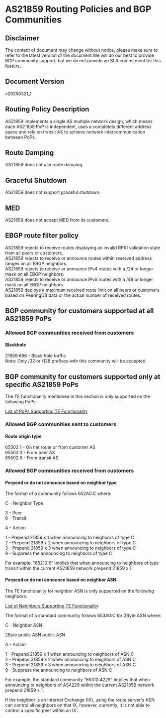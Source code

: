 # AS21859 Routing Policies and BGP Communities

## Disclaimer

The content of document may change without notice, please make sure to refer to the latest version of the document.We will do our best to provide BGP community support, but we do not provide an SLA commitment for this feature.

## Document Version

v20250321_1

## Routing Policy Description

AS21859 implements a single AS multiple network design, which means each AS21859 PoP is independent, uses a completely different address space and rely on transit AS to achieve network intercommunication between PoPs.

## Route Damping

AS21859 does not use route damping.

## Graceful Shutdown

AS21859 does not support graceful shutdown.

## MED

AS21859 does not accept MED from its customers.


## EBGP route filter policy

AS21859 rejects to receive routes displaying an invalid RPKI validation state from all peers or customers.  
AS21859 rejects to receive or announce routes within reserved address ranges on all EBGP neighbors.  
AS21859 rejects to receive or announce IPv4 routes with a /24 or longer mask on all EBGP neighbors.  
AS21859 rejects to receive or announce IPv6 routes with a /48 or longer mask on all EBGP neighbors.  
AS21859 deploys a maximum received route limit on all peers or customers based on PeeringDB data or the actual number of received routes.


## BGP community for customers supported at all AS21859 PoPs

### Allowed BGP communities received from customers

#### Blackhole

21859:666 - Black hole traffic  
Note: Only /32 or /128 prefixes with this community will be accepted.

## BGP community for customers supported only at specific AS21859 PoPs

The TE functionality mentioned in this section is only supported on the following PoPs:

[List of PoPs Supporting TE Functionality](./list_of_pops_supporting_te_functionality.md)

### Allowed BGP communities sent to customers

#### Route origin type

65502:1 - On net route or from customer AS  
65502:3 - From peer AS  
65502:6 - From transit AS

### Allowed BGP communities received from customers

#### Perpend or do not announce based on neighbor type

The format of a community follows 652A0:C where:  

C - Neighbor Type

3 - Peer  
6 - Transit  

A - Action

1 - Prepend 21859 x 1 when announcing to neighbors of type C  
2 - Prepend 21859 x 2 when announcing to neighbors of type C  
3 - Prepend 21859 x 3 when announcing to neighbors of type C  
9 - Suppress the announcing to neighbors of type C  

For example, "65210:6" implies that when announcing to neighbors
of type transit within the current AS21859 network prepend 21859 x 1.

#### Perpend or do not announce based on neighbor ASN

The TE functionality for neighbor ASN is only supported on the following neighbors:

[List of Neighbors Supporting TE Functionality](./list_of_neighbors_supporting_te_functionality.md)



The format of a standard community follows 653A0:C for 2Byte ASN where:

C - Neighbor ASN

2Byte public ASN public ASN

A - Action

1 - Prepend 21859 x 1 when announcing to neighbors of ASN C  
2 - Prepend 21859 x 2 when announcing to neighbors of ASN C  
3 - Prepend 21859 x 3 when announcing to neighbors of ASN C  
9 - Suppress the announcing to neighbors of ASN C

For example, the standard community "65310:4229" implies that when announcing
to neighbors of AS4229 within the current AS21859 network prepend 21859 x 1.

If the neighbor is an Internet Exchange (IX), using the route server's ASN can control all neighbors on that IX, however, currently, it is not able to control a specific peer within an IX.
